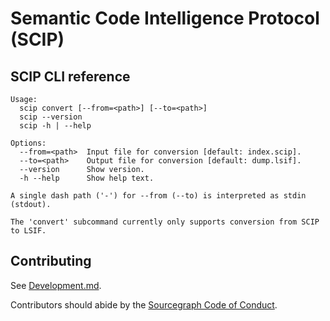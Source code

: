 # Semantic Code Intelligence Protocol (SCIP)

<!--
Workaround: This file is under cmd/ and symlinked from the root
instead of being present at the root because:
1. go:embed doesn't allow .. in embed paths.
2. GitHub Flavored Markdown doesn't allow file inclusion.
3. It is useful to keep the help text automatically in sync
   between the Readme and the CLI output.
-->

## SCIP CLI reference

<!-- begin usage -->

```
Usage:
  scip convert [--from=<path>] [--to=<path>]
  scip --version
  scip -h | --help

Options:
  --from=<path>  Input file for conversion [default: index.scip].
  --to=<path>    Output file for conversion [default: dump.lsif].
  --version      Show version.
  -h --help      Show help text.

A single dash path ('-') for --from (--to) is interpreted as stdin (stdout).

The 'convert' subcommand currently only supports conversion from SCIP to LSIF.
```

<!-- end usage -->

## Contributing

See [Development.md](./Development.md).

Contributors should abide by the [Sourcegraph Code of Conduct](https://handbook.sourcegraph.com/company-info-and-process/communication/code_of_conduct/).

